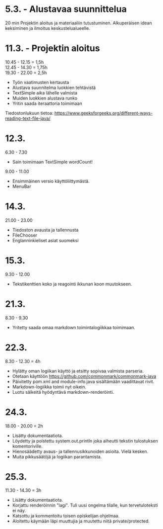 # 5.3. - Alustavaa suunnittelua
20 min
Projektin aloitus ja materiaaliin tutustuminen. Alkuperäisen idean keksiminen ja ilmoitus keskustelualueelle.


# 11.3. - Projektin aloitus
10.45 - 12.15 = 1,5h  
12.45 - 14.30 = 1,75h  
19.30 - 22.00 = 2,5h
- Työn vaatimusten kertausta
- Alustava suunnitelma luokkien tehtävistä
- TextSimple aika lähelle valmista
- Muiden luokkien alustava runko
- Yritin saada iteraattoria toimimaan

Tiedostonlukuun tietoa:
https://www.geeksforgeeks.org/different-ways-reading-text-file-java/

# 12.3. 
6.30 - 7.30
- Sain toimimaan TextSimple wordCount!

9.00 - 11.00
- Ensimmäinen versio käyttöliittymästä.
- MenuBar

# 14.3.
21.00 - 23.00 
- Tiedoston avausta ja tallennusta
- FileChooser
- Englanninkieliset asiat suomeksi

# 15.3.
9.30 - 12.00
- Tekstikenttien koko ja reagointi ikkunan koon muutokseen.

# 21.3.
8.30 - 9.30
- Yritetty saada omaa markdown toimintalogiikkaa toimimaan.

# 22.3.
8.30 - 12.30 = 4h
- Hylätty oman logiikan käyttö ja etsitty sopivaa valmista parseria.
- Otetaan käyttöön https://github.com/commonmark/commonmark-java
- Päivitetty pom.xml and module-info.java sisältämään vaadittavat rivit.
- Markdown-logiikka toimii nyt oikein.
- Luotu säikeitä hyödyntävä markdown-renderöinti.

# 24.3.
18.00 - 20.00 = 2h
- Lisätty dokumentaatiota.
- Löydetty ja poistettu system.out.println joka aiheutti tekstin tulostuksen komentoriville.
- Hienosäädetty avaus- ja tallennusikkunoiden asioita. Vielä kesken.
- Muita pikkusäätöjä ja logiikan parantamista.

# 25.3.
11.30 - 14.30 = 3h
- Lisätty dokumentaatiota.
- Korjattu renderöinnin "lagi". Tuli uusi ongelma tilalle, kun tervetuloteksti ei näy.
- Katsottu ja kommentoitu toisen opiskelijan ohjelmaa.
- Aloitettu käymään läpi muuttujia ja muutettu niitä private/protected.


